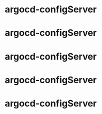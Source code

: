 # argocd-configServer
# argocd-configServer
# argocd-configServer
# argocd-configServer
# argocd-configServer
